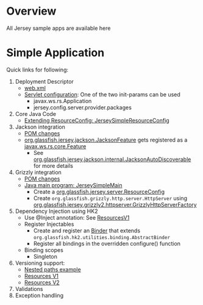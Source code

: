 # Overview
All Jersey sample apps are available here

# Simple Application
Quick links for following:

1. Deployment Descriptor
    * [web.xml](jersey-simple/src/main/webapp/WEB-INF/web.xml)
    * [Servlet configuration](jersey-simple/src/main/webapp/WEB-INF/web.xml#L9-L25): One of the two init-params can be used
      * javax.ws.rs.Application
      * jersey.config.server.provider.packages
2. Core Java Code
    * [Extending ResourceConfig: JerseySimpleResourceConfig](jersey-simple/src/main/java/com/venkat/rest/simple/resources/JerseySimpleResourceConfig.java)
2. Jackson integration
    * [POM changes](jersey-simple/pom.xml#L32-L35)
    * [org.glassfish.jersey.jackson.JacksonFeature](http://javadox.com/org.glassfish.jersey.media/jersey-media-json-jackson/2.8/org/glassfish/jersey/jackson/JacksonFeature.html) gets registered as a [javax.ws.rs.core.Feature](https://docs.oracle.com/javaee/7/api/javax/ws/rs/core/Feature.html)
      * See [org.glassfish.jersey.jackson.internal.JacksonAutoDiscoverable](http://javadox.com/org.glassfish.jersey.media/jersey-media-json-jackson/2.12/org/glassfish/jersey/jackson/internal/JacksonAutoDiscoverable.html) for more details
3. Grizzly integration
    * [POM changes](jersey-simple/pom.xml#L28-L31)
    * [Java main program: JerseySimpleMain](jersey-simple/src/main/java/com/venkat/rest/simple/app/JerseySimpleMain.java#L17-L28)
      * Create a [org.glassfish.jersey.server.ResourceConfig](http://javadox.com/org.glassfish.jersey.bundles/apidocs/2.11/org/glassfish/jersey/server/ResourceConfig.html)
      * Create ```org.glassfish.grizzly.http.server.HttpServer``` using [org.glassfish.jersey.grizzly2.httpserver.GrizzlyHttpServerFactory](http://javadox.com/org.glassfish.jersey.bundles/apidocs/2.11/org/glassfish/jersey/grizzly2/httpserver/GrizzlyHttpServerFactory.html)
5. Dependency Injection using HK2
    * Use @Inject annotation: See [ResourcesV1](jersey-simple/src/main/java/com/venkat/rest/simple/resources/ResourcesV1.java#L14-15)
    * Register Injectables
      * Create and register an [Binder](jersey-simple/src/main/java/com/venkat/rest/simple/resources/JerseySimpleResourceConfig.java#L24-31) that extends ```org.glassfish.hk2.utilities.binding.AbstractBinder```
      * Register all bindings in the overridden configure() function
    * Binding scopes
      * Singleton
6. Versioning support:
    * [Nested paths example](jersey-simple/src/main/java/com/venkat/rest/simple/resources/ResourcesV1.java#L17-L20)
    * [Resources V1](jersey-simple/src/main/java/com/venkat/rest/simple/resources/ResourcesV1.java)
    * [Resources V2](jersey-simple/src/main/java/com/venkat/rest/simple/resources/ResourcesV2.java)
7. Validations
8. Exception handling

